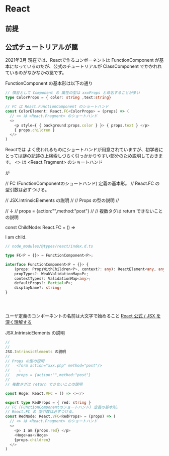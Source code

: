 # React

## 前提

## 公式チュートリアルが罠


2021年3月 現在では、Reactで作るコンポーネントは FunctionComponent が基本になっているのだが、公式のチュートリアルが ClassComponent でかかれれているのがなかなかの罠です。

FunctionComponent の基本形は以下の通り

```ts
// 慣習として Component の 属性の型は xxxProps と命名することが多い  
type ColorProps = { color: string ,text:string}

// FC は React.FunctionComponent のショートハンド
const ColorElement: React.FC<ColorProps> = (props) => (
  // <> は <React.Fragment> のショートハンド
  <>
    <p style={ { background:props.color } }> { props.text } </p>
    { props.children }
  </>
)
```

Reactでは よく使われるものにショートハンドが用意されていますが、初学者にとっては謎の記述の上検索しづらく引っかかりやすい部分のため説明しておきます。
<> は <React.Fragment> のショートハンド

が


// FC (FunctionComponentのショートハンド) 定義の基本形。
// React.FC の 型引数は必ずつける。

//  JSX.IntrinsicElements の説明
//
// Props の型の説明
//   <form action="xxx.php" method="post"/>
//    ↓
//   props = {action:"",method:"post"}
//
// 複数タグは return できないことの説明

const ChildNode: React.FC = () => <p>I am child.</p>


```ts
// node_modules/@types/react/index.d.ts

type FC<P = {}> = FunctionComponent<P>;

interface FunctionComponent<P = {}> {
    (props: PropsWithChildren<P>, context?: any): ReactElement<any, any> | null;
    propTypes?: WeakValidationMap<P>;
    contextTypes?: ValidationMap<any>;
    defaultProps?: Partial<P>;
    displayName?: string;
}

```

```ts
```

```ts
```

```ts
```

 ユーザ定義のコンポーネントの名前は大文字で始めること [ React 公式 / JSX を深く理解する ]( https://ja.reactjs.org/docs/jsx-in-depth.html#user-defined-components-must-be-capitalized )

JSX.IntrinsicElements の説明

```ts
//
//  
JSX.IntrinsicElements の説明
//
// Props の型の説明
//   <form action="xxx.php" method="post"/>
//    ↓
//   props = {action:"",method:"post"}
//
// 複数タグは return できないことの説明

const Hoge: React.VFC = () => <></>

export type RedProps = { red: string }
// FC (FunctionComponentのショートハンド) 定義の基本形。
// React.FC の 型引数は必ずつける。
const RedNode: React.VFC<RedProps> = (props) => (
  // <> は <React.Fragment> のショートハンド
  <>
    <p> I am {props.red} </p>
    <Hoge>aa</Hoge>
    {props.children}
  </>
)

```


```ts
```

```ts
```

```ts
```

```ts
```
